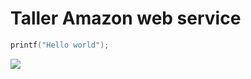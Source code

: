 # Taller Amazon web service

```c
printf("Hello world");
```

![](https://d2908q01vomqb2.cloudfront.net/4d134bc072212ace2df385dae143139da74ec0ef/2020/04/30/20200422_aws_thumb_1024x512-003.jpg)
